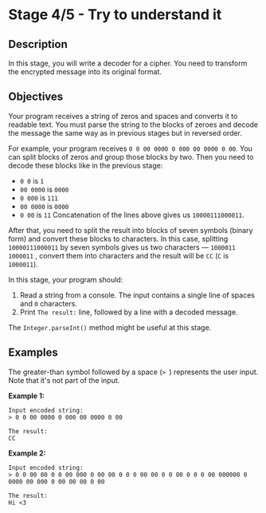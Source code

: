 # Stage 4/5 - Try to understand it

## Description
In this stage, you will write a decoder for a cipher. You need to transform the encrypted message into its original format.

## Objectives
Your program receives a string of zeros and spaces and converts it to readable text. You must parse the string to the blocks of zeroes and decode the message the same way as in previous stages but in reversed order.

For example, your program receives `0 0 00 0000 0 000 00 0000 0 00`. You can split blocks of zeros and group those blocks by two. Then you need to decode these blocks like in the previous stage:

- `0 0` is `1`
- `00 0000` is `0000`
- `0 000` is `111`
- `00 0000` is `0000`
- `0 00` is `11`
Concatenation of the lines above gives us `10000111000011`.

After that, you need to split the result into blocks of seven symbols (binary form) and convert these blocks to characters. In this case, splitting `10000111000011` by seven symbols gives us two characters — `1000011` `1000011` , convert them into characters and the result will be `CC` (`C` is `1000011`).

In this stage, your program should:

1. Read a string from a console. The input contains a single line of spaces and `0` characters.
2. Print `The result:` line, followed by a line with a decoded message.

The `Integer.parseInt()` method might be useful at this stage.

## Examples
The greater-than symbol followed by a space (`> `) represents the user input. Note that it's not part of the input.

**Example 1:**

```text
Input encoded string:
> 0 0 00 0000 0 000 00 0000 0 00

The result:
CC
```

**Example 2:**
```text
Input encoded string:
> 0 0 00 00 0 0 00 000 0 00 00 0 0 0 00 00 0 0 00 0 0 0 00 000000 0 0000 00 000 0 00 00 00 0 00

The result:
Hi <3
```